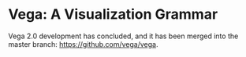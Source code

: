Vega: A Visualization Grammar
====

Vega 2.0 development has concluded, and it has been merged into the master branch: https://github.com/vega/vega. 
